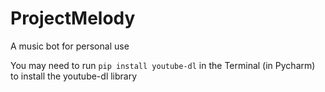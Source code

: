 # ProjectMelody

A music bot for personal use

You may need to run `pip install youtube-dl` in the Terminal (in Pycharm) to install the youtube-dl library
